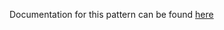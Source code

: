Documentation for this pattern can be found [here](https://github.com/awslabs/aws-solutions-constructs/blob/main/source/patterns/%40aws-solutions-constructs/aws-s3-lambda/README.adoc)
